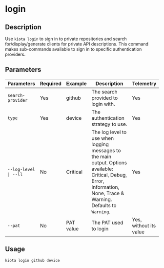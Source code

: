 # login

## Description 

Use `kiota login` to sign in to private repositories and search for/display/generate clients for private API descriptions. This command makes sub-commands available to sign in to specific authentication providers.

## Parameters

| Parameters | Required | Example | Description | Telemetry |
| -- | -- | -- | -- | -- |
| `search-provider` | Yes | github | The search provided to login with. | Yes |
| `type` | Yes | device | The authentication strategy to use. | Yes |
| `--log-level \| --ll` | No | Critical | The log level to use when logging messages to the main output. Options available: Critical, Debug, Error, Information, None, Trace & Warning. Defaults to `Warning`. | Yes |
| `--pat` | No | PAT value | The PAT used to login | Yes, without its value |

## Usage

```bash
kiota login github device
```